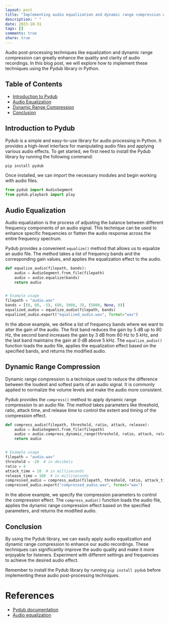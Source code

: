 ```yaml
---
layout: post
title: "Implementing audio equalization and dynamic range compression with Pydub"
description: " "
date: 2023-10-31
tags: []
comments: true
share: true
---
```


Audio post-processing techniques like equalization and dynamic range compression can greatly enhance the quality and clarity of audio recordings. In this blog post, we will explore how to implement these techniques using the Pydub library in Python.

## Table of Contents
- [Introduction to Pydub](#introduction-to-pydub)
- [Audio Equalization](#audio-equalization)
- [Dynamic Range Compression](#dynamic-range-compression)
- [Conclusion](#conclusion)

## Introduction to Pydub

Pydub is a simple and easy-to-use library for audio processing in Python. It provides a high-level interface for manipulating audio files and applying various audio effects. To get started, we first need to install the Pydub library by running the following command:

```python
pip install pydub
```

Once installed, we can import the necessary modules and begin working with audio files.

```python
from pydub import AudioSegment
from pydub.playback import play
```

## Audio Equalization

Audio equalization is the process of adjusting the balance between different frequency components of an audio signal. This technique can be used to enhance specific frequencies or flatten the audio response across the entire frequency spectrum.

Pydub provides a convenient `equalize()` method that allows us to equalize an audio file. The method takes a list of frequency bands and the corresponding gain values, and applies the equalization effect to the audio.

```python
def equalize_audio(filepath, bands):
    audio = AudioSegment.from_file(filepath)
    audio = audio.equalize(bands)
    return audio


# Example usage
filepath = "audio.wav"
bands = [(0, 80, -5), (80, 5000, 3), (5000, None, 0)]
equalized_audio = equalize_audio(filepath, bands)
equalized_audio.export("equalized_audio.wav", format="wav")
```

In the above example, we define a list of frequency bands where we want to alter the gain of the audio. The first band reduces the gain by 5 dB up to 80 Hz, the second band increases the gain by 3 dB from 80 Hz to 5 kHz, and the last band maintains the gain at 0 dB above 5 kHz. The `equalize_audio()` function loads the audio file, applies the equalization effect based on the specified bands, and returns the modified audio.

## Dynamic Range Compression

Dynamic range compression is a technique used to reduce the difference between the loudest and softest parts of an audio signal. It is commonly applied to normalize the volume levels and make the audio more consistent.

Pydub provides the `compress()` method to apply dynamic range compression to an audio file. The method takes parameters like threshold, ratio, attack time, and release time to control the extent and timing of the compression effect.

```python
def compress_audio(filepath, threshold, ratio, attack, release):
    audio = AudioSegment.from_file(filepath)
    audio = audio.compress_dynamic_range(threshold, ratio, attack, release)
    return audio


# Example usage
filepath = "audio.wav"
threshold = -20  # in decibels
ratio = 4
attack_time = 10  # in milliseconds
release_time = 100  # in milliseconds
compressed_audio = compress_audio(filepath, threshold, ratio, attack_time, release_time)
compressed_audio.export("compressed_audio.wav", format="wav")
```

In the above example, we specify the compression parameters to control the compression effect. The `compress_audio()` function loads the audio file, applies the dynamic range compression effect based on the specified parameters, and returns the modified audio.

## Conclusion

By using the Pydub library, we can easily apply audio equalization and dynamic range compression to enhance our audio recordings. These techniques can significantly improve the audio quality and make it more enjoyable for listeners. Experiment with different settings and frequencies to achieve the desired audio effect.

Remember to install the Pydub library by running `pip install pydub` before implementing these audio post-processing techniques.

# References
- [Pydub documentation](https://github.com/jiaaro/pydub)
- [Audio equalization](https://en.wikipedia.org/wiki/Equalization_(audio))